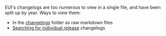 EUI's changelogs are too numerous to view in a single file, and have been split up by year. Ways to view them:

- In the [changelogs](./changelogs) folder as raw markdown files
- [Searching for individual release](https://github.com/elastic/eui/releases) changelogs
